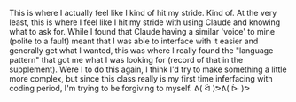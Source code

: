 This is where I actually feel like I kind of hit my stride. Kind of. 
At the very least, this is where I feel like I hit my stride with using Claude and knowing what to ask for. While I found that Claude having a similar 'voice' to mine (polite to a fault) meant that I was able to interface with it easier and generally get what I wanted, this was where I really found the "language pattern" that got me what I was looking for (record of that in the supplement). 
Were I to do this again, I think I'd try to make something a little more complex, but since this class really is my first time inferfacing with coding period, I'm trying to be forgiving to myself. 
ᕕ( ᐛ )ᕗᕕ( ᐕ )ᕗ
